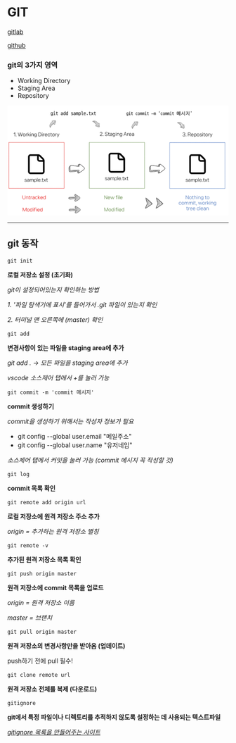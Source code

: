 # GIT

[gitlab](https://lab.ssafy.com)

[github](https://www.github.com)



 ### git의 3가지 영역
- Working Directory
- Staging Area
- Repository

![image](git.PNG)

---
## git 동작

```
git init
```
**로컬 저장소 설정 (초기화)**

*git이 설정되어있는지 확인하는 방법*

  *1. '파일 탐색기에 표시'를 들어가서 .git 파일이 있는지 확인*

  *2. 터미널 맨 오른쪽에 (master) 확인*




```
git add
```
**변경사항이 있는 파일을 staging area에 추가**

*git add . -> 모든 파일을 staging area에 추가*

*vscode 소스제어 탭에서 +를 눌러 가능*

```
git commit -m 'commit 메시지'
```
**commit 생성하기**

*commit을 생성하기 위해서는 작성자 정보가 필요*
- git config --global user.email "메일주소"
- git config --global user.name "유저네임"

*소스제어 탭에서 커밋을 눌러 가능 (commit 메시지 꼭 작성할 것)*

```
git log
```
**commit 목록 확인**

```
git remote add origin url
```
**로컬 저장소에 원격 저장소 주소 추가**

*origin = 추가하는 원격 저장소 별칭*

```
git remote -v
```
**추가된 원격 저장소 목록 확인**

```
git push origin master
```
**원격 저장소에 commit 목록을 업로드**

*origin = 원격 저장소 이름*

*master = 브랜치*

```
git pull origin master
```
**원격 저장소의 변경사항만을 받아옴 (업데이트)**

push하기 전에 pull 필수!

```
git clone remote url
```
**원격 저장소 전체를 복제 (다운로드)**

```
gitignore
```
**git에서 특정 파일이나 디렉토리를 추적하지 않도록 설정하는 데 사용되는 텍스트파일**

*[gitignore 목록을 만들어주는 사이트](https://www.toptal.com/developers/gitignore/)*
